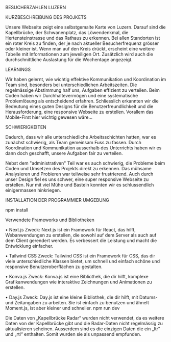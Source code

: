 BESUCHERZAHLEN LUZERN

KURZBESCHREIBUNG DES PROJKETS

Unsere Webseite zeigt eine selbstgemalte Karte von Luzern. Darauf sind die Kapellbrücke, der Schwanenplatz, das Löwendenkmal, die Hertensteinstrasse und das Rathaus zu erkennen. Bei allen Standorten ist ein roter Kreis zu finden, der je nach aktueller Besucherfrequenz grösser oder kleiner ist. Wenn man auf den Kreis drückt, erscheint eine weitere Tabelle mit Informationen zum jeweiligen Ort. Zusätzlich wird auch die durchschnittliche Auslastung für die Wochentage angezeigt.

LEARNINGS

Wir haben gelernt, wie wichtig effektive Kommunikation und Koordination im Team sind, besonders bei unterschiedlichen Arbeitszeiten. Die regelmässige Abstimmung half uns, Aufgaben effizient zu verteilen. Beim Coden haben wir Durchhaltevermögen und eine systematische Problemlösung als entscheidend erfahren. Schliesslich erkannten wir die Bedeutung eines guten Designs für die Benutzerfreundlichkeit und die Herausforderung, eine responsive Webseite zu erstellen. Vorallem das Mobile-First hier wichtig gewesen wäre...

SCHWIERIGKEITEN

Dadurch, dass wir alle unterschiedliche Arbeitsschichten hatten, war es zunächst schwierig, als Team gemeinsam Fuss zu fassen. Durch Koordination und Kommunikation ausserhalb des Unterrichts haben wir es dann doch geschafft, unsere Aufgaben fair zu verteilen.

Nebst dem "administrativen" Teil war es auch schwierig, die Probleme beim Coden und Umsetzen des Projekts direkt zu erkennen. Das mühsame Analysieren und Probieren war teilweise sehr frustrierend. Auch durch unser Design fiel es uns schwer, eine super responsive Webseite zu erstellen. Nur mit viel Mühe und Basteln konnten wir es schlussendlich einigermassen hinkriegen.

INSTALLATION DER PROGRAMMIER UMGEBUNG

npm install

Verwendete Frameworks und Bibliotheken

•	Next.js
    Zweck: Next.js ist ein Framework für React, das hilft, Webanwendungen zu erstellen, die sowohl auf dem Server als auch auf dem Client gerendert werden. Es verbessert die Leistung und macht die Entwicklung einfacher.

•	Tailwind CSS
	Zweck: Tailwind CSS ist ein Framework für CSS, das dir viele unterschiedliche Klassen bietet, um schnell und einfach schöne und responsive Benutzeroberflächen zu gestalten.

•	Konva.js
	Zweck: Konva.js ist eine Bibliothek, die dir hilft, komplexe Grafikanwendungen wie interaktive Zeichnungen und Animationen zu erstellen.

•	Day.js
	Zweck: Day.js ist eine kleine Bibliothek, die dir hilft, mit Datums- und Zeitangaben zu arbeiten. Sie ist einfach zu benutzen und ähnelt Moment.js, ist aber kleiner und schneller.
npm run dev

Die Daten von „Kapellbrücke Radar“ wurden nicht verwendet, da es weitere Daten von der Kapellbrücke gibt und die Radar-Daten nicht regelmässig zu aktualisieren scheinen. Ausserdem sind es die einzigen Daten die ein „ltr“ und „rtl“ enthalten. Somit wurden sie als unpassend empfunden.
